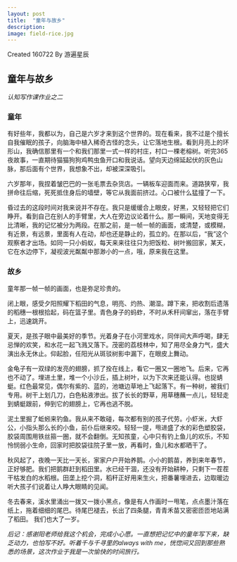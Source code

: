 ```yaml
---
layout: post
title:  "童年与故乡"
description: 
image: field-rice.jpg
---
```


Created 160722 
By 游遍星辰



## 童年与故乡  

*认知写作课作业之二*


### 童年
有好些年，我都以为，自己是六岁才来到这个世界的。现在看来，我不过是个擅长自我催眠的孩子，向脑海中植入稀奇古怪的念头，让它落地生根。看到月亮上的环形山，我确信那里有一个和我们那里一式一样的村庄，村口一棵老榕树。听完365夜故事，一直期待猫猫狗狗鸡鸭虫鱼开口和我说话。望向天边绵延起伏的灰色山脉，那后面有个世界，我想象不出，却被深深吸引。

六岁那年，我捏着皱巴巴的一张毛票去杂货店。一辆板车迎面而来。道路狭窄，我拼命往后缩，死死抵住身后的墙壁，等它从我面前挤过。心口被什么猛撞了一下。

昏过去的这段时间对我来说并不存在。我只是缓缓合上眼皮，好黑，又轻轻把它们睁开。看到自己在别人的手臂里，大人在旁边议论着什么。那一瞬间，天地变得无比清晰，我的记忆被分为两段。在那之前，是一帧一帧的画面，或清楚，或模糊，有近景，有远景，里面有人在动，却也还是静止的，孤立的。在那以后，“我”这个观察者才出场。如同一只小蚂蚁，每天来来往往只为把饭粒、树叶搬回家，某天，它在水边停下，凝视波光粼粼中那渺小的一点，哦，原来我在这里。

### 故乡

童年那一帧一帧的画面，也是弥足珍贵的。

闭上眼，感受夕阳照耀下稻田的气息，明亮、灼热、潮湿。蹲下来，把收割后遗落的稻穗一根根拾起，码在篮子里。青色身子的蚂蚱，不时从禾秆间窜出，落在手臂上，迅速跳开。

夏天，是孩子眼中最美好的季节。光着身子在小河里戏水，同伴间大声呼喝，肆无忌惮的欢笑，和水花一起飞溅又落下。茂密的荔枝林中，知了用尽全身力气，盛大演出永无休止。仰起脸，任阳光从斑驳树影中漏下，在眼皮上舞动。

金龟子有一双绿的发亮的翅膀，抓了拴在线上，看它一圈又一圈地飞。后来，它再也不动了。埋进土里，堆一个小沙丘，插上树叶，以为下次来还能认得。也捉蜻蜓。红色最常见，偶尔有紫的、蓝的，池塘边草地上飞起落下。有一种树，被我们专用。树干上划几刀，白色粘液渗出。拔了长长的野草，用草穗蘸一点儿，轻轻走到蜻蜓跟前，伸到它的翅膀上，它再也逃不脱。

泥土里掘了蚯蚓来钓鱼。我从来不敢碰，每次都有别的孩子代劳。小虾米，大虾公，小指头那么长的小鱼，前仆后继来咬。轻轻一提，甩进盛了水的彩色塑胶袋，胶袋周围用铁丝箍一圈，就不会翻倒。无知孩童，心中只有钓上鱼儿的欢乐，不知怜悯弱小生命，回家时把胶袋往院子里一放，再看时，鱼儿和水都晒干了。

秋风起了，夜晚一天比一天长，家家户户开始养鹅。小小的鹅苗，养到来年春节，正好够肥。我们把鹅群赶到稻田里。水已经干涸，还没有开始耕种，只剩下一茬茬干枯发白的水稻根。田垄上挖个洞，稻秆正好用来生火，把番薯埋进去，边取暖边听大孩子们说着让人睁大眼睛的见闻。

冬去春来，溪水里涌出一拨又一拨小黑点，像是有人作画时一甩笔，点点墨汁落在纸上，拖着细细的尾巴。待尾巴褪去，长出了四条腿，青青禾苗又密密匝匝地站满了稻田。 我们也大了一岁。 

*后记：感谢阳老师给我这个机会，完成小心愿。一直想把记忆中的童年写下来，缺乏动力，也怕写不好。听着千与千寻里的always with me，恍惚间又回到那些熟悉的场景，这次作业于我是一次愉快的时间旅行。*
